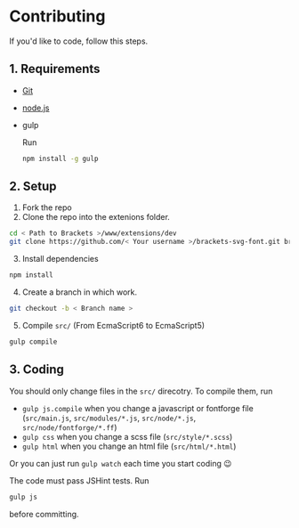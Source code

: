 # Contributing
If you'd like to code, follow this steps.

## 1. Requirements
- [Git](http://git-scm.com)
- [node.js](http://nodejs.org)
- gulp
  
  Run
  ```bash
  npm install -g gulp
  ```
  
## 2. Setup
1. Fork the repo
2. Clone the repo into the extenions folder.
  ```bash
  cd < Path to Brackets >/www/extensions/dev
  git clone https://github.com/< Your username >/brackets-svg-font.git brackets-svg-font
  ```
3. Install dependencies
  ```bash
  npm install
  ```
4. Create a branch in which work.
  ```bash
  git checkout -b < Branch name >
  ```
5. Compile `src/` (From EcmaScript6 to EcmaScript5)
  ```bash
  gulp compile
  ```

## 3. Coding
You should only change files in the `src/` direcotry.
To compile them, run
- `gulp js.compile` when you change a javascript or fontforge file (`src/main.js`, `src/modules/*.js`, `src/node/*.js`, `src/node/fontforge/*.ff`)
- `gulp css` when you change a scss file (`src/style/*.scss`)
- `gulp html` when you change an html file (`src/html/*.html`)

Or you can just run `gulp watch` each time you start coding :wink:

The code must pass JSHint tests. Run
```bash
gulp js
```
before committing.
